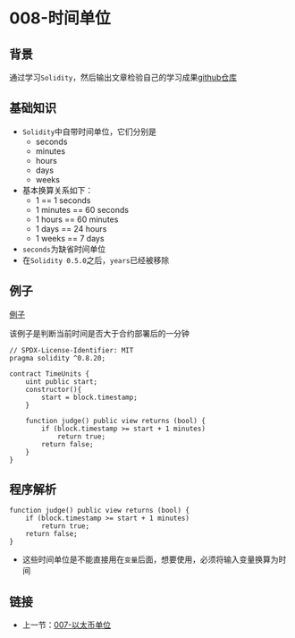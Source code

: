 # 008-时间单位

## 背景

通过学习`Solidity`，然后输出文章检验自己的学习成果[github仓库](https://github.com/XdpCs/Solidity-learning)

## 基础知识

* `Solidity`中自带时间单位，它们分别是
  * seconds
  * minutes
  * hours
  * days
  * weeks
* 基本换算关系如下：
  * 1 == 1 seconds
  * 1 minutes == 60 seconds
  * 1 hours == 60 minutes
  * 1 days == 24 hours
  * 1 weeks == 7 days
* `seconds`为缺省时间单位
* 在`Solidity 0.5.0`之后，`years`已经被移除

## 例子

[例子](./TimeUnits.sol)

该例子是判断当前时间是否大于合约部署后的一分钟

```solidity
// SPDX-License-Identifier: MIT
pragma solidity ^0.8.20;

contract TimeUnits {
    uint public start;
    constructor(){
        start = block.timestamp;
    }

    function judge() public view returns (bool) {
        if (block.timestamp >= start + 1 minutes)
            return true;
        return false;
    }
}
```

## 程序解析

```solidity
function judge() public view returns (bool) {
    if (block.timestamp >= start + 1 minutes)
        return true;
    return false;
}
```

* 这些时间单位是不能直接用在`变量`后面，想要使用，必须将输入变量换算为时间

## 链接

* 上一节：[007-以太币单位](../007.EtherUnits/README.md)
